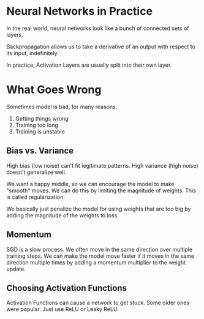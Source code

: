 # Neural Networks in Practice
In the real world, neural networks look like a bunch of connected sets of layers.

Backpropagation allows us to take a derivative of an output with respect to its input, indefinitely.

In practice, Activation Layers are usually split into their own layer.

# What Goes Wrong
Sometimes model is bad, for many reasons.

1. Getting things wrong
2. Training too long
3. Training is unstable

## Bias vs. Variance
High bias (low noise) can't fit legitimate patterns. High variance (high noise) doesn't generalize well.

We want a happy middle, so we can encourage the model to make "smooth" moves. We can do this by limiting the magnitude of weights. This is called regularization.

We basically just penalize the model for using weights that are too big by adding the magnitude of the weights to loss.

## Momentum
SGD is a slow process. We often move in the same direction over multiple training steps. We can make the model move faster if it moves in the same direction multiple times by adding a momentum multiplier to the weight update.

## Choosing Activation Functions
Activation Functions can cause a network to get stuck. Some older ones were popular. Just use ReLU or Leaky ReLU.
